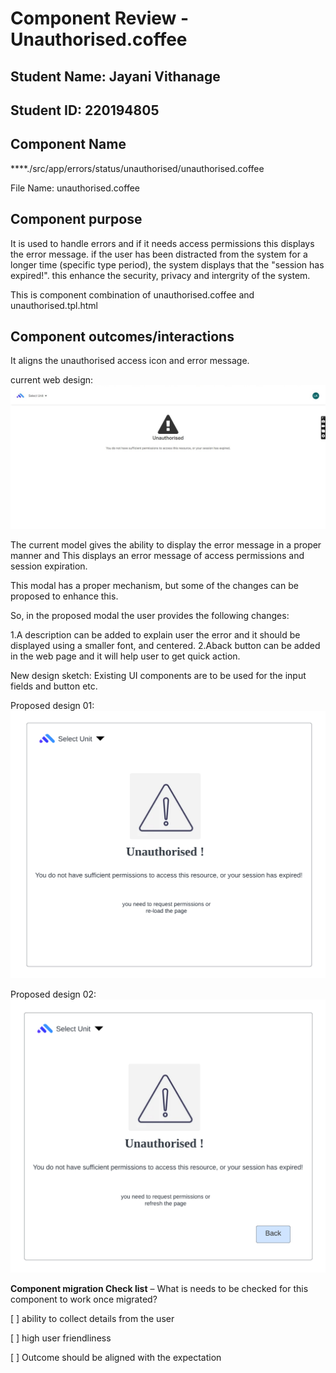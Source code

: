 # Component Review - Unauthorised.coffee

## Student Name: Jayani Vithanage

## Student ID: 220194805


## Component Name

\*\*\*\*./src/app/errors/status/unauthorised/unauthorised.coffee

File Name: unauthorised.coffee

## Component purpose

It is used to handle errors and if it needs access permissions this displays the error message. if the user has been distracted from the system for a longer time (specific type period), the system displays that the "session has expired!".
this enhance the security, privacy and intergrity of the system.

This is component combination of unauthorised.coffee and unauthorised.tpl.html

## Component outcomes/interactions

It aligns the unauthorised access  icon and error message.

current web design:
![Existing modal](Resources/unauthorised%20web%20page.jpeg)


The current model gives the ability to display the error message in a proper manner and  This displays an error message of access permissions and session expiration.

This modal has a proper mechanism, but some of the changes can be proposed to enhance this.

So, in the proposed modal the user provides the following changes:

1.A description can be added to explain user the error and it should be displayed using a smaller font, and centered.
2.Aback button can be added in the web page and it will help user to get quick action.

New design sketch: Existing UI components are to be used for the input fields and button etc.

Proposed design 01:
![new modal sketch one](Resources/UnauthorisedSketch%20one.png)

Proposed design 02:
![new modal sketch one](Resources/UnauthorisedSketch%20two.png)


**Component migration Check list** – What is needs to be checked for this component to work once
migrated?

[ ] ability to collect details from the user

[ ] high user friendliness

[ ] Outcome should be aligned with the expectation

